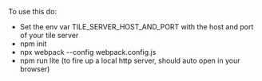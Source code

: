 To use this do:

* Set the env var TILE_SERVER_HOST_AND_PORT with the host and port of your tile server
* npm init
* npx webpack --config webpack.config.js
* npm run lite (to fire up a local http server, should auto open in your browser)
